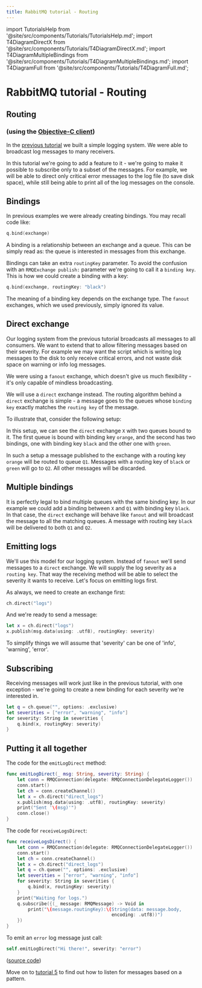 ```yaml
---
title: RabbitMQ tutorial - Routing
---
```


import TutorialsHelp from '@site/src/components/Tutorials/TutorialsHelp.md';
import T4DiagramDirectX from '@site/src/components/Tutorials/T4DiagramDirectX.md';
import T4DiagramMultipleBindings from '@site/src/components/Tutorials/T4DiagramMultipleBindings.md';
import T4DiagramFull from '@site/src/components/Tutorials/T4DiagramFull.md';

# RabbitMQ tutorial - Routing

## Routing
### (using the [Objective-C client][client])

<TutorialsHelp/>

In the [previous tutorial][previous] we built a
simple logging system. We were able to broadcast log messages to many
receivers.

In this tutorial we're going to add a feature to it - we're going to
make it possible to subscribe only to a subset of the messages. For
example, we will be able to direct only critical error messages to the
log file (to save disk space), while still being able to print all of
the log messages on the console.


Bindings
--------

In previous examples we were already creating bindings. You may recall
code like:

```swift
q.bind(exchange)
```

A binding is a relationship between an exchange and a queue. This can
be simply read as: the queue is interested in messages from this
exchange.

Bindings can take an extra `routingKey` parameter. To avoid the
confusion with an `RMQExchange publish:` parameter we're going to call it a
`binding key`. This is how we could create a binding with a key:

```swift
q.bind(exchange, routingKey: "black")
```

The meaning of a binding key depends on the exchange type. The
`fanout` exchanges, which we used previously, simply ignored its
value.

Direct exchange
---------------

Our logging system from the previous tutorial broadcasts all messages
to all consumers. We want to extend that to allow filtering messages
based on their severity. For example we may want the script which is
writing log messages to the disk to only receive critical errors, and
not waste disk space on warning or info log messages.

We were using a `fanout` exchange, which doesn't give us much
flexibility - it's only capable of mindless broadcasting.

We will use a `direct` exchange instead. The routing algorithm behind
a `direct` exchange is simple - a message goes to the queues whose
`binding key` exactly matches the `routing key` of the message.

To illustrate that, consider the following setup:

<T4DiagramDirectX/>

In this setup, we can see the `direct` exchange `X` with two queues bound
to it. The first queue is bound with binding key `orange`, and the second
has two bindings, one with binding key `black` and the other one
with `green`.

In such a setup a message published to the exchange with a routing key
`orange` will be routed to queue `Q1`. Messages with a routing key of `black`
or `green` will go to `Q2`. All other messages will be discarded.


Multiple bindings
-----------------
<T4DiagramMultipleBindings/>

It is perfectly legal to bind multiple queues with the same binding
key. In our example we could add a binding between `X` and `Q1` with
binding key `black`. In that case, the `direct` exchange will behave
like `fanout` and will broadcast the message to all the matching
queues. A message with routing key `black` will be delivered to both
`Q1` and `Q2`.


Emitting logs
-------------

We'll use this model for our logging system. Instead of `fanout` we'll
send messages to a `direct` exchange. We will supply the log severity as
a `routing key`. That way the receiving method will be able to select
the severity it wants to receive. Let's focus on emitting logs
first.

As always, we need to create an exchange first:

```swift
ch.direct("logs")
```

And we're ready to send a message:

```swift
let x = ch.direct("logs")
x.publish(msg.data(using: .utf8), routingKey: severity)
```

To simplify things we will assume that 'severity' can be one of
'info', 'warning', 'error'.


Subscribing
-----------

Receiving messages will work just like in the previous tutorial, with
one exception - we're going to create a new binding for each severity
we're interested in.

```swift
let q = ch.queue("", options: .exclusive)
let severities = ["error", "warning", "info"]
for severity: String in severities {
    q.bind(x, routingKey: severity)
}
```

Putting it all together
-----------------------

<T4DiagramFull/>


The code for the `emitLogDirect` method:

```swift
func emitLogDirect(_ msg: String, severity: String) {
    let conn = RMQConnection(delegate: RMQConnectionDelegateLogger())
    conn.start()
    let ch = conn.createChannel()
    let x = ch.direct("direct_logs")
    x.publish(msg.data(using: .utf8), routingKey: severity)
    print("Sent '\(msg)'")
    conn.close()
}
```

The code for `receiveLogsDirect`:

```swift
func receiveLogsDirect() {
    let conn = RMQConnection(delegate: RMQConnectionDelegateLogger())
    conn.start()
    let ch = conn.createChannel()
    let x = ch.direct("direct_logs")
    let q = ch.queue("", options: .exclusive)
    let severities = ["error", "warning", "info"]
    for severity: String in severities {
        q.bind(x, routingKey: severity)
    }
    print("Waiting for logs.")
    q.subscribe({(_ message: RMQMessage) -> Void in
        print("\(message.routingKey):\(String(data: message.body,
                                       encoding: .utf8))")
    })
}
```

To emit an `error` log message just call:

```swift
self.emitLogDirect("Hi there!", severity: "error")
```

([source code][source])

Move on to [tutorial 5][next] to find out how to listen
for messages based on a pattern.

[client]:https://github.com/rabbitmq/rabbitmq-objc-client
[previous]:./tutorial-three-swift
[next]:./tutorial-five-swift
[source]:https://github.com/rabbitmq/rabbitmq-tutorials/blob/main/swift/tutorial4/tutorial4/ViewController.swift
